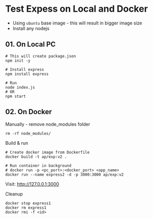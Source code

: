 # Test Expess on Local and Docker
- Using `ubuntu` base image - this will result in bigger image size
- Install any nodejs


## 01. On Local PC
```
# This will create package.json
npm init -y

# Install express
npm install express

# Run
node index.js
# OR
npm start
```

## 02. On Docker
Manually - remove node_modules folder

```
rm -rf node_modules/
```

Build & run
```
# Create docker image from Dockerfile
docker build -t ap/exp:v2 .

# Run container in background
# docker run -p <pc_port>:<docker_port> <app_name>
docker run --name express2 -d -p 3000:3000 ap/exp:v2
```

Visit: http://127.0.0.1:3000

Cleanup
```
docker stop express1
docker rm express1
docker rmi -f <id>
```


